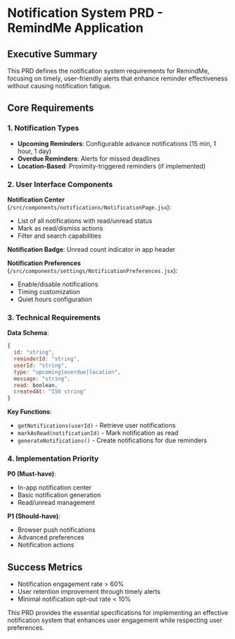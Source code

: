 # Notification System PRD - RemindMe Application

## Executive Summary

This PRD defines the notification system requirements for RemindMe, focusing on timely, user-friendly alerts that enhance reminder effectiveness without causing notification fatigue.

## Core Requirements

### 1. Notification Types
- **Upcoming Reminders**: Configurable advance notifications (15 min, 1 hour, 1 day)
- **Overdue Reminders**: Alerts for missed deadlines
- **Location-Based**: Proximity-triggered reminders (if implemented)

### 2. User Interface Components

**Notification Center** (`/src/components/notifications/NotificationPage.jsx`):
- List of all notifications with read/unread status
- Mark as read/dismiss actions
- Filter and search capabilities

**Notification Badge**: Unread count indicator in app header

**Notification Preferences** (`/src/components/settings/NotificationPreferences.jsx`):
- Enable/disable notifications
- Timing customization
- Quiet hours configuration

### 3. Technical Requirements

**Data Schema**:
```javascript
{
  id: "string",
  reminderId: "string", 
  userId: "string",
  type: "upcoming|overdue|location",
  message: "string",
  read: boolean,
  createdAt: "ISO string"
}
```

**Key Functions**:
- `getNotifications(userId)` - Retrieve user notifications
- `markAsRead(notificationId)` - Mark notification as read
- `generateNotifications()` - Create notifications for due reminders

### 4. Implementation Priority

**P0 (Must-have)**:
- In-app notification center
- Basic notification generation
- Read/unread management

**P1 (Should-have)**:
- Browser push notifications
- Advanced preferences
- Notification actions

## Success Metrics
- Notification engagement rate > 60%
- User retention improvement through timely alerts
- Minimal notification opt-out rate < 10%

This PRD provides the essential specifications for implementing an effective notification system that enhances user engagement while respecting user preferences.